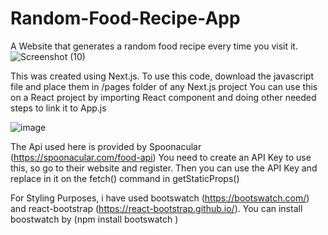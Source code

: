 # Random-Food-Recipe-App
A Website that generates a random food recipe every time you visit it. 
![Screenshot (10)](https://user-images.githubusercontent.com/28191442/109333191-208e7300-782d-11eb-8586-4403c58470a4.png)

This was created using Next.js.
To use this code, download the javascript file and place them in /pages folder of any Next.js project
You can use this on a React project by importing React component and doing other needed steps to link it to App.js

![image](https://user-images.githubusercontent.com/28191442/109335226-c3e08780-782f-11eb-954a-3fd1ce702012.png)


The Api used here is provided by Spoonacular (https://spoonacular.com/food-api)
You need to create an API Key to use this, so go to their website and register. 
Then you can use the API Key and replace in it on the fetch() command in getStaticProps()

For Styling Purposes,
i have used bootswatch (https://bootswatch.com/) and react-bootstrap (https://react-bootstrap.github.io/).
You can install boostwatch by (npm install bootswatch )
